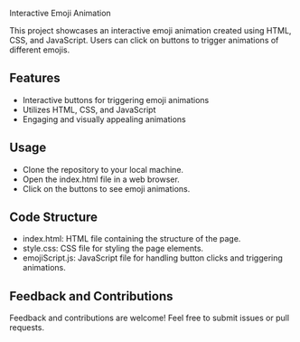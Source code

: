Interactive Emoji Animation

This project showcases an interactive emoji animation created using HTML, CSS, and JavaScript. Users can click on buttons to trigger animations of different emojis.

## Features
- Interactive buttons for triggering emoji animations
- Utilizes HTML, CSS, and JavaScript
- Engaging and visually appealing animations

## Usage
- Clone the repository to your local machine.
- Open the index.html file in a web browser.
- Click on the buttons to see emoji animations.

## Code Structure
- index.html: HTML file containing the structure of the page.
- style.css: CSS file for styling the page elements.
- emojiScript.js: JavaScript file for handling button clicks and triggering animations.

## Feedback and Contributions
Feedback and contributions are welcome! Feel free to submit issues or pull requests.